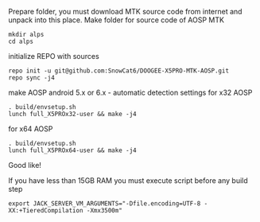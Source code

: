 Prepare folder, you must download MTK source code from internet and unpack into this place.
Make folder for source code of AOSP MTK
```
mkdir alps
cd alps
```
initialize REPO with sources 
```
repo init -u git@github.com:SnowCat6/DOOGEE-X5PRO-MTK-AOSP.git
repo sync -j4
```
make AOSP android 5.x or 6.x - automatic detection settings
for x32 AOSP
```
. build/envsetup.sh
lunch full_X5PROx32-user && make -j4
```
for x64 AOSP
```
. build/envsetup.sh
lunch full_X5PROx64-user && make -j4
```
Good like!


If you have less than 15GB RAM you must execute script before any build step
```
export JACK_SERVER_VM_ARGUMENTS="-Dfile.encoding=UTF-8 -XX:+TieredCompilation -Xmx3500m"
```
